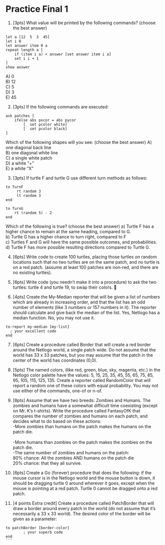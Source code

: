 # Practice Final 1

1. [3pts] What value will be printed by the following commands? (choose the best answer)
```
let a [12  5  3  45]
let i 0
let answer item 0 a
repeat length a [
	if (item i a) < answer [set answer item i a]
	set i i + 1
]
show answer
```
A) 0		<br/>
B) 12		<br/>
C) 5		    <br/>
D) 3			<br/>
E) 45<br/>

2. [3pts] If the following commands are executed:
```
ask patches [
   	ifelse abs pxcor = abs pycor
 	    [  set pcolor white]
 	    [  set pcolor black]
]
```
Which of the following shapes will you see: (choose the best answer)
A) one diagonal back line		<br/>
B) one diagonal white line <br/>
C) a single white patch			<br/>
D) a white “+”		<br/>
E) a white “X” <br/>

3. [3pts] If turtle F and turtle G use different turn methods as follows:
```
to TurnF
     rt random 3
     lt random 3
end

to TurnG
    rt (random 5) - 2
end
```
Which of the following is true?   (choose the best answer)
a) Turtle F has a higher chance to remain at the same heading, compared to G. <br/>
b) Turtle G has a higher chance to turn right, compared to F <br/>
c) Turtles F and G will have the same possible outcomes, and probabilities. <br/>
d) Turtle F has more possible resulting directions compared to Turtle G.

4. [6pts] Write code to create 100 turtles, placing those turtles on random locations such that no two turtles are on the same patch, and no turtle is on a red patch. (assume at least 100 patches are non-red, and there are no existing turtles).

5. [6pts] Write code (you needn’t make it into a procedure) to ask the two turtles: turtle 4 and turtle 19, to swap their colors.

6. [4pts] Create the My-Median reporter that will be given a list of numbers which are already in increasing order, and that the list has an odd number of elements (like 3 numbers or 157 numbers in it).  The reporter should calculate and give back the median of the list.  Yes, Netlogo has a median function.  No, you may not use it.
```
to-report my-median [my-list]
  ; your excellent code
end
```

7. [6pts] Create a procedure called Border that will create a red border around the Netlogo world, a single patch wide.  Do not assume that the world has 33 x 33 patches, but you may assume that the patch in the center of the world has coordinates (0,0).

8. [5pts] The named colors, (like red, green, blue, sky, magenta, etc.) in the Netlogo color palette have the values: 5, 15, 25, 35, 45, 55, 65, 75, 85, 95, 105, 115, 125, 135.  Create a reporter called RandomColor that will report a random one of these colors with equal probability.  You may not use either of the commands, one-of or n-of.

9. [8pts] Assume that we have two breeds: Zombies and Humans. The zombies and humans have a somewhat difficult time coexisting (except on Mr. K’s t-shirts).  Write the procedure called FantasyOfK that compares the number of zombies and humans on each patch, and decides what to do based on these actions:   <br/>
-More zombies than humans on the patch makes the humans on the patch die. <br/>  
-More humans than zombies on the patch makes the zombies on the patch die.   <br/>
-The same number of zombies and humans on the patch: <br/>
80% chance: All the zombies AND humans on the patch die <br/>
20% chance: that they all survive. <br/>

10. [6pts] Create a Go (forever) procedure that does the following: if the mouse cursor is in the Netlogo world and the mouse button is down, it should be dragging turtle 0 around wherever it goes, except when the mouse is pointing at a red patch. Turtle 0 cannot be dragged onto a red patch.

11. [4 points Extra credit] Create a procedure called PatchBorder that will draw a border around every patch in the world (do not assume that it’s necessarily a 33 x 33 world).  The desired color of the border will be given as a parameter:
```
to patchBorder [border-color]
		; your superb code
end
```
